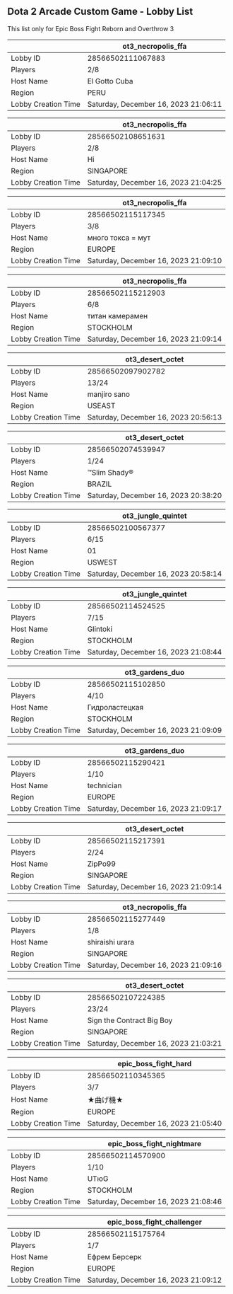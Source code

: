 ## Dota 2 Arcade Custom Game - Lobby List

This list only for Epic Boss Fight Reborn and Overthrow 3

|  | ot3_necropolis_ffa |
| ------ | ------ |
| Lobby ID | 28566502111067883 |
| Players | 2/8 |
| Host Name | El Gotto Cuba |
| Region | PERU |
| Lobby Creation Time | Saturday, December 16, 2023 21:06:11 |


|  | ot3_necropolis_ffa |
| ------ | ------ |
| Lobby ID | 28566502108651631 |
| Players | 2/8 |
| Host Name | Hi |
| Region | SINGAPORE |
| Lobby Creation Time | Saturday, December 16, 2023 21:04:25 |


|  | ot3_necropolis_ffa |
| ------ | ------ |
| Lobby ID | 28566502115117345 |
| Players | 3/8 |
| Host Name | много токса = мут |
| Region | EUROPE |
| Lobby Creation Time | Saturday, December 16, 2023 21:09:10 |


|  | ot3_necropolis_ffa |
| ------ | ------ |
| Lobby ID | 28566502115212903 |
| Players | 6/8 |
| Host Name | титан камерамен |
| Region | STOCKHOLM |
| Lobby Creation Time | Saturday, December 16, 2023 21:09:14 |


|  | ot3_desert_octet |
| ------ | ------ |
| Lobby ID | 28566502097902782 |
| Players | 13/24 |
| Host Name | manjiro sano |
| Region | USEAST |
| Lobby Creation Time | Saturday, December 16, 2023 20:56:13 |


|  | ot3_desert_octet |
| ------ | ------ |
| Lobby ID | 28566502074539947 |
| Players | 1/24 |
| Host Name | ™Slim Shady® |
| Region | BRAZIL |
| Lobby Creation Time | Saturday, December 16, 2023 20:38:20 |


|  | ot3_jungle_quintet |
| ------ | ------ |
| Lobby ID | 28566502100567377 |
| Players | 6/15 |
| Host Name | 01 |
| Region | USWEST |
| Lobby Creation Time | Saturday, December 16, 2023 20:58:14 |


|  | ot3_jungle_quintet |
| ------ | ------ |
| Lobby ID | 28566502114524525 |
| Players | 7/15 |
| Host Name | Glintoki |
| Region | STOCKHOLM |
| Lobby Creation Time | Saturday, December 16, 2023 21:08:44 |


|  | ot3_gardens_duo |
| ------ | ------ |
| Lobby ID | 28566502115102850 |
| Players | 4/10 |
| Host Name | Гидроластецкая |
| Region | STOCKHOLM |
| Lobby Creation Time | Saturday, December 16, 2023 21:09:09 |


|  | ot3_gardens_duo |
| ------ | ------ |
| Lobby ID | 28566502115290421 |
| Players | 1/10 |
| Host Name | technician |
| Region | EUROPE |
| Lobby Creation Time | Saturday, December 16, 2023 21:09:17 |


|  | ot3_desert_octet |
| ------ | ------ |
| Lobby ID | 28566502115217391 |
| Players | 2/24 |
| Host Name | ZipPo99 |
| Region | SINGAPORE |
| Lobby Creation Time | Saturday, December 16, 2023 21:09:14 |


|  | ot3_necropolis_ffa |
| ------ | ------ |
| Lobby ID | 28566502115277449 |
| Players | 1/8 |
| Host Name | shiraishi urara |
| Region | SINGAPORE |
| Lobby Creation Time | Saturday, December 16, 2023 21:09:16 |


|  | ot3_desert_octet |
| ------ | ------ |
| Lobby ID | 28566502107224385 |
| Players | 23/24 |
| Host Name | Sign the Contract Big Boy |
| Region | SINGAPORE |
| Lobby Creation Time | Saturday, December 16, 2023 21:03:21 |


|  | epic_boss_fight_hard |
| ------ | ------ |
| Lobby ID | 28566502110345365 |
| Players | 3/7 |
| Host Name | ★曲げ機★ |
| Region | EUROPE |
| Lobby Creation Time | Saturday, December 16, 2023 21:05:40 |


|  | epic_boss_fight_nightmare |
| ------ | ------ |
| Lobby ID | 28566502114570900 |
| Players | 1/10 |
| Host Name | UTюG |
| Region | STOCKHOLM |
| Lobby Creation Time | Saturday, December 16, 2023 21:08:46 |


|  | epic_boss_fight_challenger |
| ------ | ------ |
| Lobby ID | 28566502115175764 |
| Players | 1/7 |
| Host Name | Ефрем Берсерк |
| Region | EUROPE |
| Lobby Creation Time | Saturday, December 16, 2023 21:09:12 |


